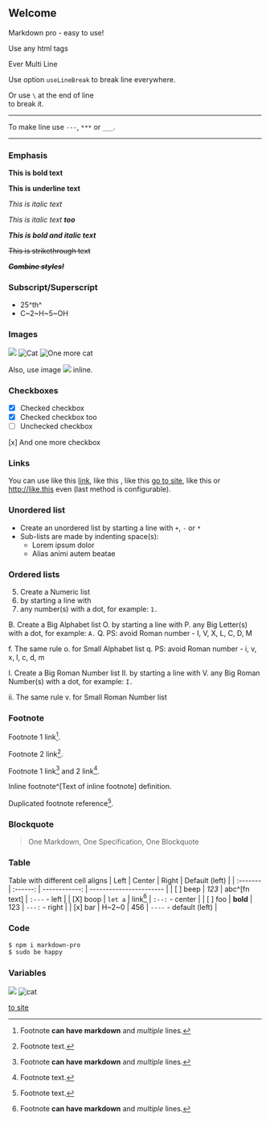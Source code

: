 ## Welcome

Markdown pro - easy to use!

<p>Use any html tags</p>
<p>Ever
Multi
Line</p>

Use option `useLineBreak` to
break
line
everywhere.

Or use `\` at the end of line \
to break it.

---
To make line use `---`, `***` or `___`.
***


### Emphasis

**This is bold text**

__This is underline text__

_This is italic text_

*This is italic text __too__*

***This is bold and italic text***

~~This is strikethrough text~~

*__**~~Combine styles!~~**__*


### Subscript/Superscript

- 25^th^
- C~2~H~5~OH


### Images

![](https://placekitten.com/100/100)
![Cat](https://placekitten.com/110/110)
![One more cat](https://placekitten.com/120/120 "The one more cat")

Also, use image ![](https://placekitten.com/100/25) inline.


### Checkboxes

- [X] Checked checkbox
- [x] Checked checkbox too
- [ ] Unchecked checkbox

[x] And one more checkbox


### Links

You can use like this [link](http://example.com),
like this [](http://example.com "go to site"),
like this [go to site](http://example.com "go to site again"),
like this [](http://example.com)
or http://like.this even (last method is configurable).


### Unordered list

+ Create an unordered list by starting a line with `+`, `-` or `*`
+ Sub-lists are made by indenting space(s):
    + Lorem ipsum dolor
    + Alias animi autem beatae


### Ordered lists

5. Create a Numeric list
1. by starting a line with
2. any number(s) with a dot, for example: `1.`

B. Create a Big Alphabet list
O. by starting a line with
P. any Big Letter(s) with a dot, for example: `A.`
Q. PS: avoid Roman number - I, V, X, L, C, D, M

f. The same rule
o. for Small Alphabet list
q. PS: avoid Roman number - i, v, x, l, c, d, m

I. Create a Big Roman Number list
II. by starting a line with
V. any Big Roman Number(s) with a dot, for example: `I.`

ii. The same rule
v. for Small Roman Number list


### Footnote

Footnote 1 link[^first].

Footnote 2 link[^second].

Footnote 1 link[^first] and 2 link[^second].

Inline footnote^[Text of inline footnote] definition.

Duplicated footnote reference[^second].

[^first]: Footnote **can have markdown**
and
_multiple_
lines.

[^second]: Footnote text.


### Blockquote

> One Markdown, One Specification, One Blockquote


### Table

Table with different cell aligns
| Left     | Center   | Right         | Default (left)          |
| :------- | :------: | ------------: | ----------------------- |
| [ ] beep | _123_    | abc^[fn text] | `:---` - left           |
| [X] boop | `let a`  | link[^first]  | `:--:` - center         |
| [ ] foo  | **bold** | 123           | `---:` - right          |
| [x] bar  | H~2~0    | 456           | `----` - default (left) |


### Code

```bash
$ npm i markdown-pro
$ sudo be happy
```


### Variables

[image-variable]: https://placekitten.com/100/100
[url variable]: http://example.com

![][image-variable]
![cat][image-variable]

[][url variable]
[to site][url variable]
